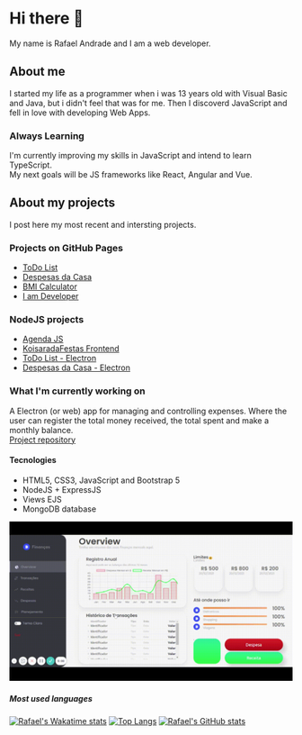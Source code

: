 # Hi there 👋
My name is Rafael Andrade and I am a web developer.

## About me
I started my life as a programmer when i was 13 years old with Visual Basic and Java, but i didn't feel that was for me. Then I discoverd JavaScript and fell in love with developing Web Apps.
### Always Learning
I'm currently improving my skills in JavaScript and intend to learn TypeScript. <br>
My next goals will be JS frameworks like React, Angular and Vue.

## About my projects
I post here my most recent and intersting projects. <br>
### Projects on GitHub Pages
<ul>
  <li><a href="https://andraderafa72.github.io/todolist">ToDo List</a></li>
  <li><a href="https://andraderafa72.github.io/despesas-da-casa">Despesas da Casa</a></li>
  <li><a href="https://andraderafa72.github.io/calculadora-de-imc">BMI Calculator</a></li>
  <li><a href="https://andraderafa72.github.io/I-Am-Developer">I am Developer</a></li>
</ul>

### NodeJS projects
<ul>
  <li><a href="https://github.com/andraderafa72/Agenda-JS">Agenda JS</a></li>
  <li><a href="https://github.com/andraderafa72/koisaradafestas-frontend">KoisaradaFestas Frontend</a></li>
  <li><a href="https://github.com/andraderafa72/todolist-electron">ToDo List - Electron</a></li>
  <li><a href="https://github.com/andraderafa72/despesas-da-casa-electron">Despesas da Casa - Electron</a></li>
</ul>

### What I'm currently working on
A Electron (or web) app for managing and controlling expenses. Where the user can register the total money received, the total spent and make a monthly balance. <br>
[Project repository](https://github.com/andraderafa72/Financas-Web)
#### Tecnologies

<ul>
  <li>HTML5, CSS3, JavaScript and Bootstrap 5</li>
  <li>NodeJS + ExpressJS</li>
  <li>Views EJS</li>
  <li>MongoDB database</li>
</ul>

![alt text](https://github.com/andraderafa72/andraderafa72/blob/working-now/gif/working-now.gif?raw=true)

##### Most used languages
[![Rafael's Wakatime stats](https://github-readme-stats.vercel.app/api/wakatime?username=andraderafa72&v=2&theme=tokyonight)](https://github.com/anuraghazra/github-readme-stats)
[![Top Langs](https://github-readme-stats.vercel.app/api/top-langs/?username=andraderafa72&langs_count=8&theme=tokyonight)](https://github.com/anuraghazra/github-readme-stats)
[![Rafael's GitHub stats](https://github-readme-stats.vercel.app/api?username=andraderafa72&show_icons=true&theme=tokyonight)](https://github.com/anuraghazra/github-readme-stats)

<!--
**andraderafa72/andraderafa72** is a ✨ _special_ ✨ repository because its `README.md` (this file) appears on your GitHub profile.

![Rafael's GitHub stats](https://github-readme-stats.vercel.app/api?username=andraderafa72&show_icons=true)
[![Readme Card](https://github-readme-stats.vercel.app/api/pin/?username=andraderafa72&repo=Agenda-JS)](https://github.com/anuraghazra/github-readme-stats)



Here are some ideas to get you started:

- 🔭 I’m currently working on ...
- 🌱 I’m currently learning ...
- 👯 I’m looking to collaborate on ...
- 🤔 I’m looking for help with ...
- 💬 Ask me about ...
- 📫 How to reach me: ...
- 😄 Pronouns: ...
- ⚡ Fun fact: ...
-->
